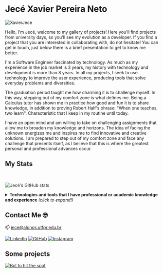 # Jecé Xavier Pereira Neto

<p align="left"> <img src="https://komarev.com/ghpvc/?username=XavierJece" alt="XavierJece" /> </p>

Hello, I'm Jecé, welcome to my gallery of projects! Here you'll find projects from university days, so you'll see my evolution as a developer. If you find a project that you are interested in collaborating with, do not hesitate! You can get in touch, just below there is a brief presentation to get to know me better.

I'm a Software Engineer fascinated by technology. As much as my experience in the job market is 3 years, my history with technology and development is more than 8 years. In all my projects, I seek to use technology to improve the user experience, producing tools that solve everyday problems and diversities.

The graduation period taught me how charming it is to challenge myself. In this way, stepping out of my comfort zone is what defines me. Being a Calculus tutor has shown me in practice how good and fun it is to share knowledge, in addition to proving Robert Half's phrase: "When one teaches, two learn". Characteristic that I keep in my routine until today.

I have an open mind and am willing to take on challenging assignments that allow me to broaden my knowledge and horizons. The idea of facing the unknown energizes me and inspires me to find innovative and creative solutions. I am prepared to step out of my comfort zone and face any challenge that presents itself, as I believe that this is where the greatest personal and professional advances occur.

## My Stats

<br>

![Jecé's GitHub stats](https://github-readme-stats.vercel.app/api?username=XavierJece&show_icons=true&hide=issues,stars&theme=dracula)
  

<details>
  <summary> <b> Technologies and tools that I have professional or academic knowledge and experience</b> <i>(click to expand!)</i> </summary>

  <br/>
  <div text-align="justify">
    
  <img alt="NodeJS" src="https://img.shields.io/badge/node.js-3c873a?style=for-the-badge&logo=node.js&logoColor=fff&labelColor=3c873a" />

  <img alt="JavaScript" src="https://img.shields.io/badge/JavaScript-FFDC0B?style=for-the-badge&logo=javascript&logoColor=000&labelColor=FFDC0B" />

  <img alt="TypeScript" src="https://img.shields.io/badge/TypeScript-3276E6?style=for-the-badge&logo=typescript&logoColor=white&labelColor=3276E6" />

  <img alt="React" src="https://img.shields.io/badge/React-20232A?style=for-the-badge&logo=react&logoColor=61DAFB"/>

  <img alt="Express.js" src="https://img.shields.io/badge/express.js%20-%23404d59.svg?&style=for-the-badge"/>

  <img alt="Jest" src="https://img.shields.io/badge/-jest-%23C21325?&style=for-the-badge&logo=jest&logoColor=white"/>

  <img alt="Mocha" src="https://img.shields.io/badge/-mocha-%238D6748?&style=for-the-badge&logo=mocha&logoColor=white"/>

  <img alt="Docker" src="https://img.shields.io/badge/Docker-0db7ed?style=for-the-badge&logo=docker&logoColor=fff&labelColor=0db7ed" />

  <img alt="MySQL" src="https://img.shields.io/badge/mysql-000?&style=for-the-badge&logo=mysql&logoColor=white"/>

  <img alt="Postgres" src="https://img.shields.io/badge/PostgreSQL-316192?style=for-the-badge&logo=postgresql&logoColor=white"/>

  <img alt="MongoDB" src="https://img.shields.io/badge/MongoDB-4EA94B?style=for-the-badge&logo=mongodb&logoColor=white"/>

  <img alt="Redis" src="https://img.shields.io/badge/redis-%23DD0031.svg?&style=for-the-badge&logo=redis&logoColor=white"/>

  <img alt="Git" src="https://img.shields.io/badge/git%20-%23F05033.svg?&style=for-the-badge&logo=git&logoColor=white"/>

  <img alt="AWS" src="https://img.shields.io/badge/Amazon_AWS-232F3E?style=for-the-badge&logo=amazon-aws&logoColor=white"/>

  <img alt="Microsoft Azure" src="https://img.shields.io/badge/microsoft%20azure-0089D6?style=for-the-badge&logo=microsoft-azure&logoColor=white"/>

  <img alt="Netlify" src="https://img.shields.io/badge/Netlify-00C7B7?style=for-the-badge&logo=netlify&logoColor=white"/>

  <img alt="Digital Ocean" src="https://img.shields.io/badge/Digital_Ocean-0080FF?style=for-the-badge&logo=DigitalOcean&logoColor=white"/>
  </div>
  
   <br/>
  
   [![Top Langs](https://github-readme-stats.vercel.app/api/top-langs/?username=XavierJece&theme=dracula&layout=compact&langs_count=10)](https://github.com/XavierJece)
  
  
</details>

## Contact Me :nerd_face:

:mailbox: [jece@alunos.utfpr.edu.br](jece@alunos.utfpr.edu.br)

<div align="justify">

[<img alt="LinkedIn" src="https://img.shields.io/badge/LinkedIn-0077B5?style=for-the-badge&logo=linkedin&logoColor=white"/>](https://www.linkedin.com/in/xavierjece/)
[<img alt="GitHub" src="https://img.shields.io/badge/GitHub-100000?style=for-the-badge&logo=github&logoColor=white"/>](https://github.com/XavierJece)
[<img alt="Instagram" src="https://img.shields.io/badge/Instagram-E4405F?style=for-the-badge&logo=instagram&logoColor=white"/>](https://www.instagram.com/jecexavier/)

## Some projects 


[![Bot to hit the spot](https://github-readme-stats.vercel.app/api/pin/?username=XavierJece&repo=punch-a-clock&theme=dracula)](https://github.com/XavierJece/punch-a-clock)
